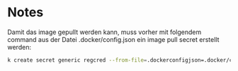 # Notes

Damit das image gepullt werden kann, muss vorher mit folgendem command aus der
Datei .docker/config.json ein image pull secret erstellt werden:

```bash
k create secret generic regcred --from-file=.dockerconfigjson=.docker/config.json --type=kubernetes.io/dockerconfigjson -n fzimmermann
```
